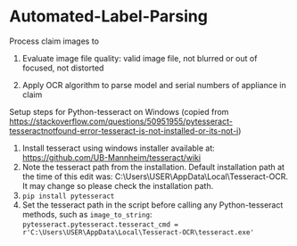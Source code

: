 # Automated-Label-Parsing

Process claim images to

1) Evaluate image file quality: valid image file, not blurred or out of focused, not distorted

2) Apply OCR algorithm to parse model and serial numbers of appliance in claim


Setup steps for Python-tesseract on Windows
(copied from https://stackoverflow.com/questions/50951955/pytesseract-tesseractnotfound-error-tesseract-is-not-installed-or-its-not-i)
1) Install tesseract using windows installer available at: https://github.com/UB-Mannheim/tesseract/wiki
2) Note the tesseract path from the installation. Default installation path at the time of this edit was: C:\Users\USER\AppData\Local\Tesseract-OCR. It may change so please check the installation path.
3) <code>pip install pytesseract</code>
4) Set the tesseract path in the script before calling any Python-tesseract methods, such as <code>image_to_string</code>:
<code>pytesseract.pytesseract.tesseract_cmd = r'C:\Users\USER\AppData\Local\Tesseract-OCR\tesseract.exe'</code>
